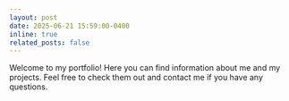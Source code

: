 ```yaml
---
layout: post
date: 2025-06-21 15:59:00-0400
inline: true
related_posts: false
---
```


Welcome to my portfolio! Here you can find information about me and my projects. Feel free to check them out and contact me if you have any questions.
